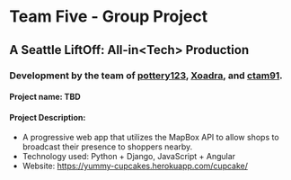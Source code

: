 # Team Five - Group Project

## A Seattle LiftOff: All-in\<Tech> Production

### Development by the team of [pottery123](https://github.com/pottery123), [Xoadra](https://github.com/Xoadra), and [ctam91](https://github.com/ctam91).

#### Project name: TBD

#### Project Description: 
- A progressive web app that utilizes the MapBox API to allow shops to broadcast their presence to shoppers nearby. 
- Technology used: Python + Django, JavaScript + Angular 
- Website: https://yummy-cupcakes.herokuapp.com/cupcake/ 

